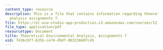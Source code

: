 ```yaml
---
content_type: resource
description: This is a file that contains information regarding theoretical environmental
  analysis assignments 7.
file: https://ol-ocw-studio-app-production.s3.amazonaws.com/courses/12-009j-theoretical-environmental-analysis-spring-2015/7426c97f635bce74d9df083236607c45_MIT12_009JS15_pset7.pdf
file_type: application/pdf
resourcetype: Document
title: Theoretical Environmental Analysis, Assignments 7
uid: 7426c97f-635b-ce74-d9df-083236607c45
---
```

